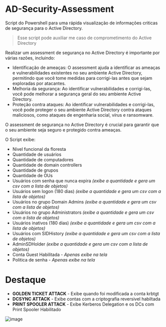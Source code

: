 
# AD-Security-Assessment
Script do Powershell para uma rápida visualização de informações criticas de segurança para o Active Directory. 

> Esse script pode auxiliar me caso de comprometimento do Active
> Directory

Realizar um assessment de segurança no Active Directory é importante por várias razões, incluindo:
- Identificação de ameaças: O assessment ajuda a identificar as ameaças e vulnerabilidades existentes no seu ambiente Active Directory, permitindo que você tome medidas para corrigi-las antes que sejam exploradas por atacantes.
- Melhoria da segurança: Ao identificar vulnerabilidades e corrigi-las, você pode melhorar a segurança geral do seu ambiente Active Directory.
- Proteção contra ataques: Ao identificar vulnerabilidades e corrigi-las, você pode proteger o seu ambiente Active Directory contra ataques maliciosos, como ataques de engenharia social, vírus e ransomware.

O assessment de segurança no Active Directory é crucial para garantir que o seu ambiente seja seguro e protegido contra ameaças.

O Script exibe:

- Nível funcional da floresta     
- Quantidade de usuários     
- Quantidade de computadores
- Quantidade de domain controllers 
- Quantidade de grupos 
- Quantidade de OUs
- Usuários com senha que nunca expira *(exibe a quantidade e gera um csv com a lista de objetos)*
- Usuários sem logon (180 dias) *(exibe a quantidade e gera um csv com a lista de objetos)*
- Usuários no grupo Domain Admins *(exibe a quantidade e gera um csv com a lista de objetos)*
- Usuários no grupo Administrators *(exibe a quantidade e gera um csv com a lista de objetos)*
- Usuários inativos (180 dias) *(exibe a quantidade e gera um csv com a lista de objetos)*
- Usuários com SIDHistory *(exibe a quantidade e gera um csv com a lista de objetos)*
- AdminSDHolder *(exibe a quantidade e gera um csv com a lista de objetos)*
- Conta Guest Habilitada - *Apenas exibe na tela* 
- Politica de senha - *Apenas exibe na tela*

# Destaque

- **GOLDEN TICKET ATTACK** - Exibe quando foi modificada a conta krbtgt
- **DCSYNC ATTACK** - Exibe contas com a criptografia reversivel habiltada
- **PRINT SPOOLER ATTACK** - Exibe Kerberos Delegation e os DCs com Print Spooler Habilitado

![image](https://user-images.githubusercontent.com/16530643/215624922-d7163079-932c-467e-8155-16e12fbde82f.png)
